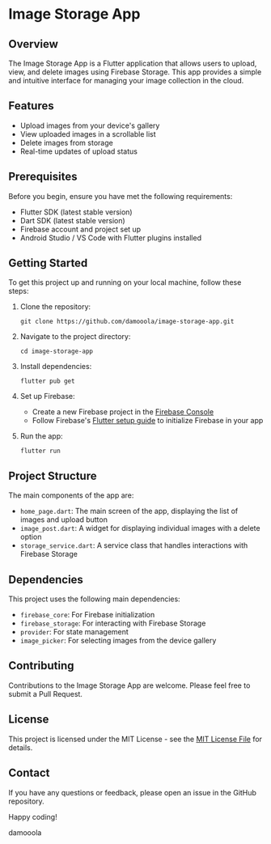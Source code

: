 # Image Storage App

## Overview

The Image Storage App is a Flutter application that allows users to upload, view, and delete images using Firebase Storage. This app provides a simple and intuitive interface for managing your image collection in the cloud.

## Features

- Upload images from your device's gallery
- View uploaded images in a scrollable list
- Delete images from storage
- Real-time updates of upload status

## Prerequisites

Before you begin, ensure you have met the following requirements:

- Flutter SDK (latest stable version)
- Dart SDK (latest stable version)
- Firebase account and project set up
- Android Studio / VS Code with Flutter plugins installed

## Getting Started

To get this project up and running on your local machine, follow these steps:

1. Clone the repository:

   ```
   git clone https://github.com/damooola/image-storage-app.git
   ```

2. Navigate to the project directory:

   ```
   cd image-storage-app
   ```

3. Install dependencies:

   ```
   flutter pub get
   ```

4. Set up Firebase:
   - Create a new Firebase project in the [Firebase Console](https://console.firebase.google.com/)
   - Follow Firebase's [Flutter setup guide](https://firebase.google.com/docs/flutter/setup) to initialize Firebase in your app

5. Run the app:

   ```
   flutter run
   ```

## Project Structure

The main components of the app are:

- `home_page.dart`: The main screen of the app, displaying the list of images and upload button
- `image_post.dart`: A widget for displaying individual images with a delete option
- `storage_service.dart`: A service class that handles interactions with Firebase Storage

## Dependencies

This project uses the following main dependencies:

- `firebase_core`: For Firebase initialization
- `firebase_storage`: For interacting with Firebase Storage
- `provider`: For state management
- `image_picker`: For selecting images from the device gallery

## Contributing

Contributions to the Image Storage App are welcome. Please feel free to submit a Pull Request.

## License

This project is licensed under the MIT License - see the [MIT License File](LICENSE) for details.

## Contact

If you have any questions or feedback, please open an issue in the GitHub repository.

Happy coding!

damooola
